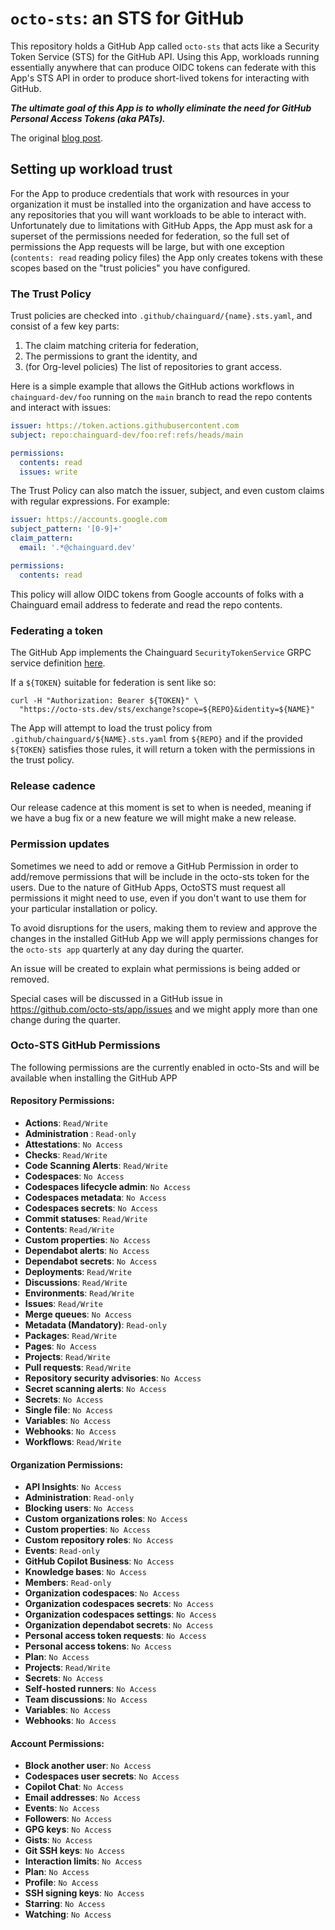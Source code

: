 # `octo-sts`: an STS for GitHub

This repository holds a GitHub App called `octo-sts` that acts like a Security
Token Service (STS) for the GitHub API. Using this App, workloads running
essentially anywhere that can produce OIDC tokens can federate with this App's
STS API in order to produce short-lived tokens for interacting with GitHub.

**_The ultimate goal of this App is to wholly eliminate the need for GitHub
Personal Access Tokens (aka PATs)._**

The original [blog post](https://www.chainguard.dev/unchained/the-end-of-github-pats-you-cant-leak-what-you-dont-have).

## Setting up workload trust

For the App to produce credentials that work with resources in your organization
it must be installed into the organization and have access to any repositories
that you will want workloads to be able to interact with.  Unfortunately due to
limitations with GitHub Apps, the App must ask for a superset of the permissions
needed for federation, so the full set of permissions the App requests will be
large, but with one exception (`contents: read` reading policy files) the App
only creates tokens with these scopes based on the "trust policies" you have
configured.

### The Trust Policy

Trust policies are checked into `.github/chainguard/{name}.sts.yaml`, and
consist of a few key parts:
1. The claim matching criteria for federation,
2. The permissions to grant the identity, and
3. (for Org-level policies) The list of repositories to grant access.

Here is a simple example that allows the GitHub actions workflows in
`chainguard-dev/foo` running on the `main` branch to read the repo contents and
interact with issues:

```yaml
issuer: https://token.actions.githubusercontent.com
subject: repo:chainguard-dev/foo:ref:refs/heads/main

permissions:
  contents: read
  issues: write
```

The Trust Policy can also match the issuer, subject, and even custom claims with
regular expressions.  For example:

```yaml
issuer: https://accounts.google.com
subject_pattern: '[0-9]+'
claim_pattern:
  email: '.*@chainguard.dev'

permissions:
  contents: read
```

This policy will allow OIDC tokens from Google accounts of folks with a
Chainguard email address to federate and read the repo contents.

### Federating a token

The GitHub App implements the Chainguard `SecurityTokenService` GRPC service
definition [here](https://github.com/chainguard-dev/sdk/blob/main/proto/platform/oidc/v1/oidc.platform.proto#L13-L28).

If a `${TOKEN}` suitable for federation is sent like so:
```
curl -H "Authorization: Bearer ${TOKEN}" \
  "https://octo-sts.dev/sts/exchange?scope=${REPO}&identity=${NAME}"
```

The App will attempt to load the trust policy from
`.github/chainguard/${NAME}.sts.yaml` from `${REPO}` and if the provided `${TOKEN}`
satisfies those rules, it will return a token with the permissions in the trust
policy.

### Release cadence

Our release cadence at this moment is set to when is needed, meaning if we have a bug fix or a new feature
we will might make a new release.

### Permission updates

Sometimes we need to add or remove a GitHub Permission in order to add/remove permissions that will be include in the
octo-sts token for the users. Due to the nature of GitHub Apps, OctoSTS must request all permissions it might need to use, even if you don't want to use them for your particular installation or policy.

To avoid disruptions for the users, making them to review and approve the changes in the installed GitHub App we
will apply permissions changes for the `octo-sts app` quarterly at any day during the quarter.

An issue will be created to explain what permissions is being added or removed.

Special cases will be discussed in a GitHub issue in https://github.com/octo-sts/app/issues and we might apply more than
one change during the quarter.

### Octo-STS GitHub Permissions

The following permissions are the currently enabled in octo-Sts and will be available when installing the GitHub APP

#### Repository Permissions:

  - **Actions**: `Read/Write`
  - **Administration** : `Read-only`
  - **Attestations**: `No Access`
  - **Checks**: `Read/Write`
  - **Code Scanning Alerts**: `Read/Write`
  - **Codespaces**: `No Access`
  - **Codespaces lifecycle admin**: `No Access`
  - **Codespaces metadata**: `No Access`
  - **Codespaces secrets**: `No Access`
  - **Commit statuses**: `Read/Write`
  - **Contents**: `Read/Write`
  - **Custom properties**: `No Access`
  - **Dependabot alerts**: `No Access`
  - **Dependabot secrets**: `No Access`
  - **Deployments**: `Read/Write`
  - **Discussions**: `Read/Write`
  - **Environments**: `Read/Write`
  - **Issues**: `Read/Write`
  - **Merge queues**: `No Access`
  - **Metadata (Mandatory)**: `Read-only`
  - **Packages**: `Read/Write`
  - **Pages**: `No Access`
  - **Projects**: `Read/Write`
  - **Pull requests**: `Read/Write`
  - **Repository security advisories**: `No Access`
  - **Secret scanning alerts**: `No Access`
  - **Secrets**: `No Access`
  - **Single file**: `No Access`
  - **Variables**: `No Access`
  - **Webhooks**: `No Access`
  - **Workflows**: `Read/Write`

#### Organization Permissions:

- **API Insights**: `No Access`
- **Administration**: `Read-only`
- **Blocking users**: `No Access`
- **Custom organizations roles**: `No Access`
- **Custom properties**: `No Access`
- **Custom repository roles**: `No Access`
- **Events**: `Read-only`
- **GitHub Copilot Business**: `No Access`
- **Knowledge bases**: `No Access`
- **Members**: `Read-only`
- **Organization codespaces**: `No Access`
- **Organization codespaces secrets**: `No Access`
- **Organization codespaces settings**: `No Access`
- **Organization dependabot secrets**: `No Access`
- **Personal access token requests**: `No Access`
- **Personal access tokens**: `No Access`
- **Plan**: `No Access`
- **Projects**: `Read/Write`
- **Secrets**: `No Access`
- **Self-hosted runners**: `No Access`
- **Team discussions**: `No Access`
- **Variables**: `No Access`
- **Webhooks**: `No Access`

#### Account Permissions:

- **Block another user**: `No Access`
- **Codespaces user secrets**: `No Access`
- **Copilot Chat**: `No Access`
- **Email addresses**: `No Access`
- **Events**: `No Access`
- **Followers**: `No Access`
- **GPG keys**: `No Access`
- **Gists**: `No Access`
- **Git SSH keys**: `No Access`
- **Interaction limits**: `No Access`
- **Plan**: `No Access`
- **Profile**: `No Access`
- **SSH signing keys**: `No Access`
- **Starring**: `No Access`
- **Watching**: `No Access`
